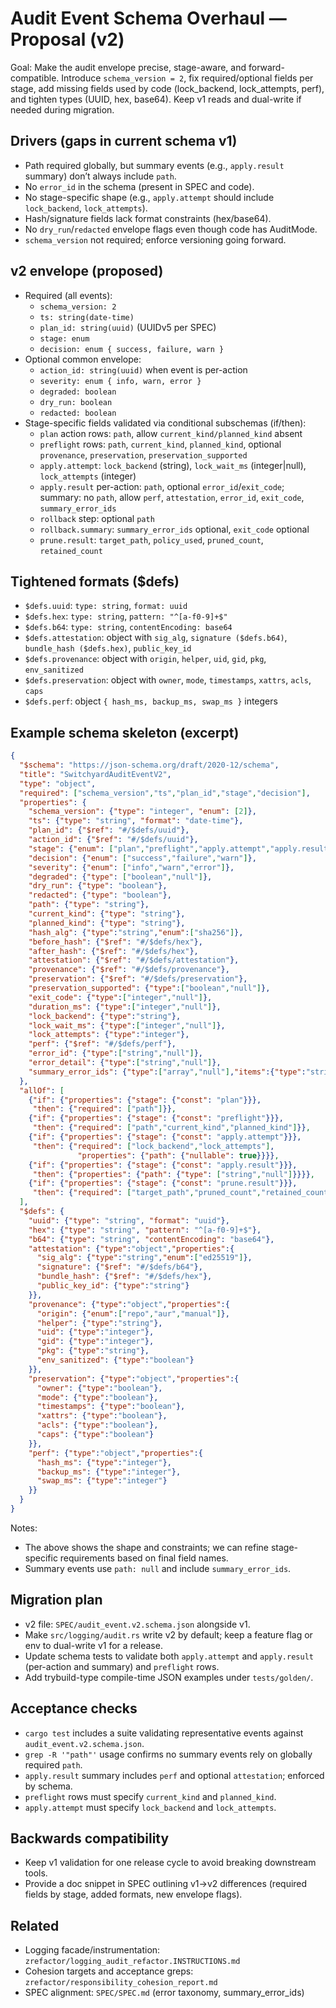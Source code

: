 # Audit Event Schema Overhaul — Proposal (v2)

Goal: Make the audit envelope precise, stage-aware, and forward-compatible. Introduce `schema_version = 2`, fix required/optional fields per stage, add missing fields used by code (lock_backend, lock_attempts, perf), and tighten types (UUID, hex, base64). Keep v1 reads and dual-write if needed during migration.

## Drivers (gaps in current schema v1)

- Path required globally, but summary events (e.g., `apply.result` summary) don’t always include `path`.
- No `error_id` in the schema (present in SPEC and code).
- No stage-specific shape (e.g., `apply.attempt` should include `lock_backend`, `lock_attempts`).
- Hash/signature fields lack format constraints (hex/base64).
- No `dry_run`/`redacted` envelope flags even though code has AuditMode.
- `schema_version` not required; enforce versioning going forward.

## v2 envelope (proposed)

- Required (all events):
  - `schema_version: 2`
  - `ts: string(date-time)`
  - `plan_id: string(uuid)` (UUIDv5 per SPEC)
  - `stage: enum`
  - `decision: enum { success, failure, warn }`
- Optional common envelope:
  - `action_id: string(uuid)` when event is per-action
  - `severity: enum { info, warn, error }`
  - `degraded: boolean`
  - `dry_run: boolean`
  - `redacted: boolean`
- Stage-specific fields validated via conditional subschemas (if/then):
  - `plan` action rows: `path`, allow `current_kind/planned_kind` absent
  - `preflight` rows: `path`, `current_kind`, `planned_kind`, optional `provenance`, `preservation`, `preservation_supported`
  - `apply.attempt`: `lock_backend` (string), `lock_wait_ms` (integer|null), `lock_attempts` (integer)
  - `apply.result` per-action: `path`, optional `error_id`/`exit_code`; summary: no `path`, allow `perf`, `attestation`, `error_id`, `exit_code`, `summary_error_ids`
  - `rollback` step: optional `path`
  - `rollback.summary`: `summary_error_ids` optional, `exit_code` optional
  - `prune.result`: `target_path`, `policy_used`, `pruned_count`, `retained_count`

## Tightened formats ($defs)

- `$defs.uuid`: `type: string`, `format: uuid`
- `$defs.hex`: `type: string`, `pattern: "^[a-f0-9]+$"`
- `$defs.b64`: `type: string`, `contentEncoding: base64`
- `$defs.attestation`: object with `sig_alg`, `signature ($defs.b64)`, `bundle_hash ($defs.hex)`, `public_key_id`
- `$defs.provenance`: object with `origin`, `helper`, `uid`, `gid`, `pkg`, `env_sanitized`
- `$defs.preservation`: object with `owner`, `mode`, `timestamps`, `xattrs`, `acls`, `caps`
- `$defs.perf`: object `{ hash_ms, backup_ms, swap_ms }` integers

## Example schema skeleton (excerpt)

```json
{
  "$schema": "https://json-schema.org/draft/2020-12/schema",
  "title": "SwitchyardAuditEventV2",
  "type": "object",
  "required": ["schema_version","ts","plan_id","stage","decision"],
  "properties": {
    "schema_version": {"type": "integer", "enum": [2]},
    "ts": {"type": "string", "format": "date-time"},
    "plan_id": {"$ref": "#/$defs/uuid"},
    "action_id": {"$ref": "#/$defs/uuid"},
    "stage": {"enum": ["plan","preflight","apply.attempt","apply.result","rollback","rollback.summary","prune.result"]},
    "decision": {"enum": ["success","failure","warn"]},
    "severity": {"enum": ["info","warn","error"]},
    "degraded": {"type": ["boolean","null"]},
    "dry_run": {"type": "boolean"},
    "redacted": {"type": "boolean"},
    "path": {"type": "string"},
    "current_kind": {"type": "string"},
    "planned_kind": {"type": "string"},
    "hash_alg": {"type":"string","enum":["sha256"]},
    "before_hash": {"$ref": "#/$defs/hex"},
    "after_hash": {"$ref": "#/$defs/hex"},
    "attestation": {"$ref": "#/$defs/attestation"},
    "provenance": {"$ref": "#/$defs/provenance"},
    "preservation": {"$ref": "#/$defs/preservation"},
    "preservation_supported": {"type":["boolean","null"]},
    "exit_code": {"type":["integer","null"]},
    "duration_ms": {"type":["integer","null"]},
    "lock_backend": {"type":"string"},
    "lock_wait_ms": {"type":["integer","null"]},
    "lock_attempts": {"type":"integer"},
    "perf": {"$ref": "#/$defs/perf"},
    "error_id": {"type":["string","null"]},
    "error_detail": {"type":["string","null"]},
    "summary_error_ids": {"type":["array","null"],"items":{"type":"string"}}
  },
  "allOf": [
    {"if": {"properties": {"stage": {"const": "plan"}}},
     "then": {"required": ["path"]}},
    {"if": {"properties": {"stage": {"const": "preflight"}}},
     "then": {"required": ["path","current_kind","planned_kind"]}},
    {"if": {"properties": {"stage": {"const": "apply.attempt"}}},
     "then": {"required": ["lock_backend","lock_attempts"],
               "properties": {"path": {"nullable": true}}}},
    {"if": {"properties": {"stage": {"const": "apply.result"}}},
     "then": {"properties": {"path": {"type": ["string","null"]}}}},
    {"if": {"properties": {"stage": {"const": "prune.result"}}},
     "then": {"required": ["target_path","pruned_count","retained_count"]}}
  ],
  "$defs": {
    "uuid": {"type": "string", "format": "uuid"},
    "hex": {"type": "string", "pattern": "^[a-f0-9]+$"},
    "b64": {"type": "string", "contentEncoding": "base64"},
    "attestation": {"type":"object","properties":{
      "sig_alg": {"type":"string","enum":["ed25519"]},
      "signature": {"$ref": "#/$defs/b64"},
      "bundle_hash": {"$ref": "#/$defs/hex"},
      "public_key_id": {"type":"string"}
    }},
    "provenance": {"type":"object","properties":{
      "origin": {"enum":["repo","aur","manual"]},
      "helper": {"type":"string"},
      "uid": {"type":"integer"},
      "gid": {"type":"integer"},
      "pkg": {"type":"string"},
      "env_sanitized": {"type":"boolean"}
    }},
    "preservation": {"type":"object","properties":{
      "owner": {"type":"boolean"},
      "mode": {"type":"boolean"},
      "timestamps": {"type":"boolean"},
      "xattrs": {"type":"boolean"},
      "acls": {"type":"boolean"},
      "caps": {"type":"boolean"}
    }},
    "perf": {"type":"object","properties":{
      "hash_ms": {"type":"integer"},
      "backup_ms": {"type":"integer"},
      "swap_ms": {"type":"integer"}
    }}
  }
}
```

Notes:
- The above shows the shape and constraints; we can refine stage-specific requirements based on final field names.
- Summary events use `path: null` and include `summary_error_ids`.

## Migration plan

- v2 file: `SPEC/audit_event.v2.schema.json` alongside v1.
- Make `src/logging/audit.rs` write v2 by default; keep a feature flag or env to dual-write v1 for a release.
- Update schema tests to validate both `apply.attempt` and `apply.result` (per-action and summary) and `preflight` rows.
- Add trybuild-type compile-time JSON examples under `tests/golden/`.

## Acceptance checks

- `cargo test` includes a suite validating representative events against `audit_event.v2.schema.json`.
- `grep -R '"path"'` usage confirms no summary events rely on globally required `path`.
- `apply.result` summary includes `perf` and optional `attestation`; enforced by schema.
- `preflight` rows must specify `current_kind` and `planned_kind`.
- `apply.attempt` must specify `lock_backend` and `lock_attempts`.

## Backwards compatibility

- Keep v1 validation for one release cycle to avoid breaking downstream tools.
- Provide a doc snippet in SPEC outlining v1→v2 differences (required fields by stage, added formats, new envelope flags).

## Related

- Logging facade/instrumentation: `zrefactor/logging_audit_refactor.INSTRUCTIONS.md`
- Cohesion targets and acceptance greps: `zrefactor/responsibility_cohesion_report.md`
- SPEC alignment: `SPEC/SPEC.md` (error taxonomy, summary_error_ids)
